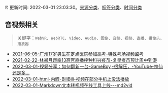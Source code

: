 :alarm_clock: 更新时间: 2022-03-01 23:03:30。[来源分类](../README.md)、[标签分类](../TAGS.md)、[时间分类](../TIMELINE.md)

## 音视频相关


> 关键字：`WebVR`、`WebRTC`、`Video`、`Audio`、`图像`、`音频`、`视频`、`直播`、`摄像头`、`播放器`



- [2021-06-05-广州17岁男生在定点医院参加高考-特殊考场视频监考](https://m.caixin.com/m/2021-06-05/101723418.html) 
- [2021-02-22-林郑月娥率13高官直播接种科兴疫苗-复星疫苗预计周中到港](https://m.caixin.com/m/2021-02-22/101665724.html) 
- [2022-03-01-视频分享：如何翻新一台-GameBoy,-很解压，-YouTube-神仙还是多...](https://www.v2ex.com/t/837305) 
- [2022-03-01-html-内嵌-BiliBili-视频在部分手机上没法播放](https://www.v2ex.com/t/837261) 
- [2022-03-01-Markdown文本转视频在线工具上线---md2vid](https://toutiao.io/k/cvz6t43) 